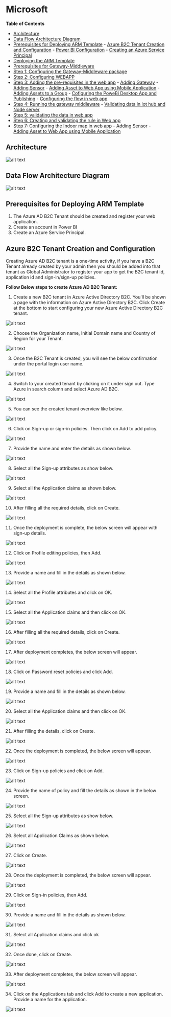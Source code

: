 # Microsoft

**Table of Contents** 

- [Architecture](#Architecture)
- [Data Flow Architecture Diagram](#data-flow-architecture-diagram)
- [Prerequisites for Deploying ARM Template](#prerequisites-for-deploying-arm-template)
        - [Azure B2C Tenant Creation and Configuration](#azure-b2c-tenant-creation-and-configuration)
		- [	Power BI Configuration](#power-bi-configuration)
		- [Creating an Azure Service Principal](#creating-an-azure-service-principal)
- [Deploying the ARM Template](#deploying-the-arm-template)
- [Prerequisites for Gateway-Middleware](#prerequisites-for-gateway-middleware)
- [Step 1: Configuring the Gateway-Middleware package](#step-1:configuring-the-gateway-middleware-package)
- [Step 2: Configuring WEBAPP](#step-1:configuring-webapp)
- [Step 3: Adding the pre-requisites in the web app](#adding-the-pre-requisites-in-the-web-app)
		- [Adding Gateway](#adding-gateway)
		- [Adding Sensor](#adding-sensor)
		- [Adding Asset to Web App using Mobile Application](#adding-asset-to-Web-app-using-mobile-application)
		- [Adding Assets to a Group](#adding-assets-to-a-group)
		- [Cofiguring the PoweBi Desktop App and Publishing](#cofiguring-the-powebi-desktop-app-and-publishing)
		- [Configuring the flow in web app](#configuring-the-flow-in-web-app)
- [Step 4: Running the gateway middleware](#step-4:running-the-gateway-middleware)
		- [Validating data in iot hub and Node server](#validating-data-in-iot-hub-and-node-server)
- [Step 5: validating the data in web app](step-5:validating-the-data-in-web-app)
- [Step 6: Creating and validating the rule in Web app](#step-6:creating-and-validating-the-rule-in-web-app)
- [Step 7: Configuring the Indoor map in web app](#step-7:configuring-the-indoor-map-in-web-app)
		- [Adding Sensor](#adding-sensor)
		- [Adding Asset to Web App using Mobile Application](#adding-asset-to-Web-app-using-mobile-application)









## Architecture

![alt text](https://raw.githubusercontent.com/sysgain/ams-iot/core_components/images/Architecture_Diagram.jpg?token=AT3nZlb0JsizUqjXdO1PcEpvhJZyyafVks5a9UmOwA%3D%3D)

## Data Flow Architecture Diagram

![alt text](https://raw.githubusercontent.com/sysgain/ams-iot/core_components/images/DataflowArchitectureDiagram.jpg?token=AT3nZlYe4LDYIaQk2p3xFGtgZ8nczgf8ks5a9UnUwA%3D%3D)

## Prerequisites for Deploying ARM Template

  1. The Azure AD B2C Tenant should be created and register your web application. 
  2. Create an account in Power BI 
  3. Create an Azure Service Principal. 

## Azure B2C Tenant Creation and Configuration   

Creating Azure AD B2C tenant is a one-time activity, if you have a B2C Tenant already created by your admin then you should be added into that tenant as Global Administrator to register your app to get the B2C tenant id, application id and sign-in/sign-up policies.  

**Follow Below steps to create Azure AD B2C Tenant:**

1. Create a new B2C tenant in Azure Active Directory B2C. You'll be shown a page with the information on Azure Active Directory B2C. Click Create at the bottom to start configuring your new Azure Active Directory B2C tenant.

![alt text](https://raw.githubusercontent.com/sysgain/ams-iot/core_components/images/1.png?token=AT3nZh7xYeK7ChLfgDAyOGibJKGw_Kj1ks5a9WAXwA%3D%3D)

2. Choose the Organization name, Initial Domain name and Country of Region for your Tenant. 

![alt text](https://raw.githubusercontent.com/sysgain/ams-iot/core_components/images/2.png?token=AT3nZjL5Bs8aemZ5zz0Mp0qdY0hTQHyyks5a9WBhwA%3D%3D)

3. Once the B2C Tenant is created, you will see the below confirmation under the portal login user name.

![alt text](https://raw.githubusercontent.com/sysgain/ams-iot/core_components/images/3.png?token=AT3nZqM1TMLN2Uop00yGy-ohVKNvYTfEks5a9WB4wA%3D%3D)

4. Switch to your created tenant by clicking on it under sign out. Type Azure in search column and select Azure AD B2C.

![alt text](https://raw.githubusercontent.com/sysgain/ams-iot/core_components/images/4.png?token=AT3nZlLzXHPbCwmaWtxxkAzHphdz9X4cks5a9WCOwA%3D%3D)

5. You can see the created tenant overview like below.

![alt text](https://github.com/sysgain/ams-iot/raw/core_components/images/5.png)

6.	Click on Sign-up or sign-in policies. Then click on Add to add policy.

![alt text](https://github.com/sysgain/ams-iot/raw/core_components/images/6.png)

7.	Provide the name and enter the details as shown below.

![alt text](https://github.com/sysgain/ams-iot/raw/core_components/images/7.png)

8.	Select all the Sign-up attributes as show below.

![alt text](https://github.com/sysgain/ams-iot/raw/core_components/images/8.png)

9.	Select all the Application claims as shown below.

![alt text](https://github.com/sysgain/ams-iot/raw/core_components/images/9.png)

10.	After filling all the required details, click on Create.

![alt text](https://github.com/sysgain/ams-iot/raw/core_components/images/10.png)

11.	Once the deployment is complete, the below screen will appear with sign-up details.

![alt text](https://github.com/sysgain/ams-iot/raw/core_components/images/11.png)

12.	Click on Profile editing policies, then Add.

![alt text](https://github.com/sysgain/ams-iot/raw/core_components/images/12.png)

13. Provide a name and fill in the details as shown below.

![alt text](https://github.com/sysgain/ams-iot/raw/core_components/images/13.png)

14. Select all the Profile attributes and click on OK.

![alt text](https://github.com/sysgain/ams-iot/raw/core_components/images/14.png)

15. Select all the Application claims and then click on OK.

![alt text](https://github.com/sysgain/ams-iot/raw/core_components/images/15.png)

16. After filling all the required details, click on Create.

![alt text](https://github.com/sysgain/ams-iot/raw/core_components/images/16.png)

17. After deployment completes, the below screen will appear.

![alt text](https://github.com/sysgain/ams-iot/raw/core_components/images/17.png)

18. Click on Password reset policies and click Add.

![alt text](https://github.com/sysgain/ams-iot/raw/core_components/images/18.png)

19. Provide a name and fill in the details as shown below.

![alt text](https://github.com/sysgain/ams-iot/raw/core_components/images/19.png)

20. Select all the Application claims and then click on OK.

![alt text](https://github.com/sysgain/ams-iot/raw/core_components/images/20.png)

21. After filling the details, click on Create.

![alt text](https://github.com/sysgain/ams-iot/raw/core_components/images/21.png)

22. Once the deployment is completed, the below screen will appear.

![alt text](https://github.com/sysgain/ams-iot/raw/core_components/images/22.png)

23. Click on Sign-up policies and click on Add.

![alt text](https://github.com/sysgain/ams-iot/raw/core_components/images/23.png)

24. Provide the name of policy and fill the details as shown in the below screen.

![alt text](https://github.com/sysgain/ams-iot/raw/core_components/images/24.png)

25. Select all the Sign-up attributes as show below.

![alt text](https://github.com/sysgain/ams-iot/raw/core_components/images/25.png)

26. Select all Application Claims as shown below.

![alt text](https://github.com/sysgain/ams-iot/raw/core_components/images/26.png)

27. Click on Create.

![alt text](https://github.com/sysgain/ams-iot/raw/core_components/images/27.png)

28. Once the deployment is completed, the below screen will appear.

![alt text](https://github.com/sysgain/ams-iot/raw/core_components/images/28.png)

29. Click on Sign-in policies, then Add.

![alt text](https://github.com/sysgain/ams-iot/raw/core_components/images/29.png)

30. Provide a name and fill in the details as shown below.

![alt text](https://github.com/sysgain/ams-iot/raw/core_components/images/30.png)

31. Select all Application claims and click ok

![alt text](https://github.com/sysgain/ams-iot/raw/core_components/images/31.png)

32. Once done, click on Create.

![alt text](https://github.com/sysgain/ams-iot/raw/core_components/images/32.png)

33. After deployment completes, the below screen will appear.

![alt text](https://github.com/sysgain/ams-iot/raw/core_components/images/33.png)

34. Click on the Applications tab and click Add to create a new application. Provide a name for the application.

![alt text](https://github.com/sysgain/ams-iot/raw/core_components/images/34.png)
